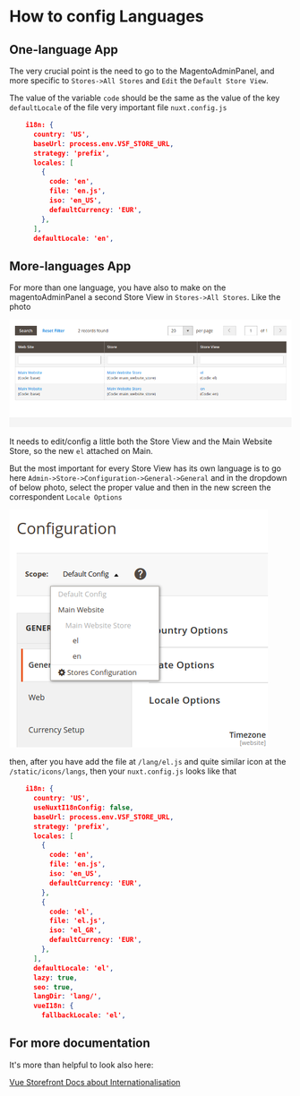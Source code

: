 # How to config Languages

## One-language App

The very crucial point is the need to go to the MagentoAdminPanel,
and more specific to `Stores->All Stores` and `Edit` the `Default Store View`.

The value of the variable `code` should be the same as the value of the
key `defaultLocale` of the file very important file `nuxt.config.js`


```json lines
    i18n: {
      country: 'US',
      baseUrl: process.env.VSF_STORE_URL,
      strategy: 'prefix',
      locales: [
        {
          code: 'en',
          file: 'en.js',
          iso: 'en_US',
          defaultCurrency: 'EUR',
        },
      ],
      defaultLocale: 'en',
```

## More-languages App

For more than one language, you have also to make on the magentoAdminPanel
a second Store View in `Stores->All Stores`. Like the photo

![img.png](../../assets/images/img.png)

It needs to edit/config a little both the Store View and the Main Website
Store, so the new `el` attached on Main.

But the most important for every Store View has its own language is
to go here `Admin->Store->Configuration->General->General` and
in the dropdown of below photo, select the proper value and then
in the new screen the correspondent `Locale Options`

![img_1.png](../../assets/images/img_1.png)


then, after you have add the file at `/lang/el.js` and quite similar icon
at the `/static/icons/langs`, then
your `nuxt.config.js` looks like that

```json lines
    i18n: {
      country: 'US',
      useNuxtI18nConfig: false,
      baseUrl: process.env.VSF_STORE_URL,
      strategy: 'prefix',
      locales: [
        {
          code: 'en',
          file: 'en.js',
          iso: 'en_US',
          defaultCurrency: 'EUR',
        },
        {
          code: 'el',
          file: 'el.js',
          iso: 'el_GR',
          defaultCurrency: 'EUR',
        },
      ],
      defaultLocale: 'el',
      lazy: true,
      seo: true,
      langDir: 'lang/',
      vueI18n: {
        fallbackLocale: 'el',
```

## For more documentation

It's more than helpful to look also here:

[Vue Storefront Docs about Internationalisation](https://docs.vuestorefront.io/v2/getting-started/internationalization.html)
